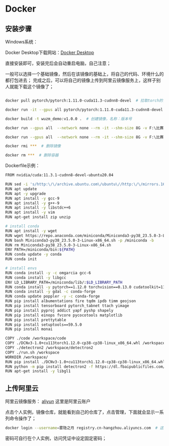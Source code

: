 # Docker

## 安装步骤

Windows系统：

Docker Desktop下载网站：[Docker Desktop](https://www.docker.com/products/docker-desktop/)

直接安装即可，安装完后会自动重启电脑，自己注意；

一般可以选择一个基础镜像，然后在该镜像的基础上，将自己的代码、环境什么的都打包进去；
完成之后，可以将自己的镜像上传到阿里云镜像服务上，这样子别人就能下载这个镜像了；

```sh

docker pull pytorch/pytorch:1.11.0-cuda11.3-cudnn8-devel  # 拉取torch的官方镜像

docker run -it --gpus all pytorch/pytorch:1.11.0-cuda11.3-cudnn8-devel  # 启动镜像，并进容器内部

docker build -t wuzm_demo:v1.0.0 .  # 创建镜像，名称：版本号

docker run --gpus all  --network none --rm -it --shm-size 8G -v F:\比赛\CD\fusai\data:/data -v F:\比赛\CD\fusai\test:/test -v F:\比赛\CD\fusai\output:/output wuzm_demo:v1.0.0  # 启动镜像

docker run --gpus all  --network none --rm -it --shm-size 8G -v F:\比赛\CD\fusai\data:/data -v F:\比赛\CD\fusai\test:/test -v F:\比赛\CD\fusai\output:/output wuzm_demo:v1.0.0 bash /workspace/run.sh  # 启动镜像，直接运行sh文件

docker rmi ***  # 删除镜像

docker rm ***  # 删除容器

```

Dockerfile示例：

```sh
FROM nvidia/cuda:11.3.1-cudnn8-devel-ubuntu20.04

RUN sed -i 's/http:\/\/archive.ubuntu.com\/ubuntu\//http:\/\/mirrors.163.com\/ubuntu\//g' /etc/apt/sources.list
RUN apt update
RUN apt -y upgrade
RUN apt install -y gcc-9
RUN apt install -y g++-9
RUN apt install -y libstdc++6
RUN apt install -y vim
RUN apt-get install zip unzip

# install conda
RUN apt install -y wget
RUN wget https://repo.anaconda.com/miniconda/Miniconda3-py38_23.5.0-3-Linux-x86_64.sh
RUN bash Miniconda3-py38_23.5.0-3-Linux-x86_64.sh -p /miniconda -b
RUN rm Miniconda3-py38_23.5.0-3-Linux-x86_64.sh
ENV PATH=/miniconda/bin:${PATH}
RUN conda update -y conda
RUN conda init

# install envs
RUN conda install -y -c omgarcia gcc-6
RUN conda install -y libgcc
ENV LD_LIBRARY_PATH=/miniconda/lib/:$LD_LIBRARY_PATH
RUN conda install -y pytorch==1.12.0 torchvision==0.13.0 cudatoolkit=11.3 -c pytorch
RUN conda install -y gdal -c conda-forge
RUN conda update poppler -y -c conda-forge
RUN pip install albumentations fire tqdm ipdb timm geojson
RUN pip install tensorboard pytorch_tabnet ttach yimage
RUN pip install pyproj addict yapf pyshp shapely
RUN pip install einops fvcore pycocotools matplotlib
RUN pip install prettytable
RUN pip install setuptools==59.5.0
RUN pip install monai

COPY ./code /workspace/code
COPY ./DCNv3-1.0+cu113torch1.12.0-cp38-cp38-linux_x86_64.whl /workspace/
COPY ./detectron2 /workspace/detectron2
COPY ./run.sh /workspace
WORKDIR /workspace/
RUN pip install ./DCNv3-1.0+cu113torch1.12.0-cp38-cp38-linux_x86_64.whl
RUN python -m pip install detectron2 -f https://dl.fbaipublicfiles.com/detectron2/wheels/cu113/torch1.10/index.html
RUN apt-get install -y libgl1

```

## 上传阿里云

阿里云镜像服务： [aliyun](https://cr.console.aliyun.com/cn-hangzhou/instances)
这里是阿里云账户

点击个人实例，镜像仓库，就能看到自己的仓库了，点击管理，下面就会显示一系列命令操作了；

```sh
docker login --username=雾隐之月 registry.cn-hangzhou.aliyuncs.com  # 这里的密码，可以不用与自己的阿里云账户一样
```

密码可自行在个人实例，访问凭证中设定固定密码；
